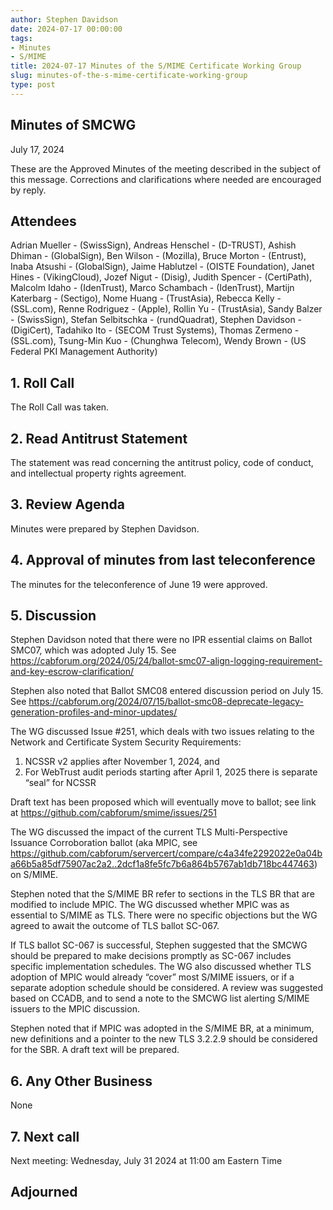 ```yaml
---
author: Stephen Davidson
date: 2024-07-17 00:00:00
tags:
- Minutes
- S/MIME
title: 2024-07-17 Minutes of the S/MIME Certificate Working Group
slug: minutes-of-the-s-mime-certificate-working-group
type: post
---
```


## Minutes of SMCWG

July 17, 2024

These are the Approved Minutes of the meeting described in the subject of this message. Corrections and clarifications where needed are encouraged by reply.

## Attendees

Adrian Mueller - (SwissSign), Andreas Henschel - (D-TRUST), Ashish Dhiman - (GlobalSign), Ben Wilson - (Mozilla), Bruce Morton - (Entrust), Inaba Atsushi - (GlobalSign), Jaime Hablutzel - (OISTE Foundation), Janet Hines - (VikingCloud), Jozef Nigut - (Disig), Judith Spencer - (CertiPath), Malcolm Idaho - (IdenTrust), Marco Schambach - (IdenTrust), Martijn Katerbarg - (Sectigo), Nome Huang - (TrustAsia), Rebecca Kelly - (SSL.com), Renne Rodriguez - (Apple), Rollin Yu - (TrustAsia), Sandy Balzer - (SwissSign), Stefan Selbitschka - (rundQuadrat), Stephen Davidson - (DigiCert), Tadahiko Ito - (SECOM Trust Systems), Thomas Zermeno - (SSL.com), Tsung-Min Kuo - (Chunghwa Telecom), Wendy Brown - (US Federal PKI Management Authority)

## 1. Roll Call

The Roll Call was taken.

## 2. Read Antitrust Statement

The statement was read concerning the antitrust policy, code of conduct, and intellectual property rights agreement.

## 3. Review Agenda

Minutes were prepared by Stephen Davidson.

## 4. Approval of minutes from last teleconference

The minutes for the teleconference of June 19 were approved.

## 5. Discussion

Stephen Davidson noted that there were no IPR essential claims on Ballot SMC07, which was adopted July 15. See https://cabforum.org/2024/05/24/ballot-smc07-align-logging-requirement-and-key-escrow-clarification/

Stephen also noted that Ballot SMC08 entered discussion period on July 15.  See https://cabforum.org/2024/07/15/ballot-smc08-deprecate-legacy-generation-profiles-and-minor-updates/ 

The WG discussed Issue #251, which deals with two issues relating to the Network and Certificate System Security Requirements:

1.	NCSSR v2 applies after November 1, 2024, and
2.	For WebTrust audit periods starting after April 1, 2025 there is separate “seal” for NCSSR

Draft text has been proposed which will eventually move to ballot; see link at https://github.com/cabforum/smime/issues/251 

The WG discussed the impact of the current TLS Multi-Perspective Issuance Corroboration ballot (aka MPIC, see https://github.com/cabforum/servercert/compare/c4a34fe2292022e0a04ba66b5a85df75907ac2a2..2dcf1a8fe5fc7b6a864b5767ab1db718bc447463) on S/MIME.  

Stephen noted that the S/MIME BR refer to sections in the TLS BR that are modified to include MPIC.  The WG discussed whether MPIC was as essential to S/MIME as TLS.  There were no specific objections but the WG agreed to await the outcome of TLS ballot SC-067.

If TLS ballot SC-067 is successful, Stephen suggested that the SMCWG should be prepared to make decisions promptly as SC-067 includes specific implementation schedules.  The WG also discussed whether TLS adoption of MPIC would already “cover” most S/MIME issuers, or if a separate adoption schedule should be considered. A review was suggested based on CCADB, and to send a note to the SMCWG list alerting S/MIME issuers to the MPIC discussion.

Stephen noted that if MPIC was adopted in the S/MIME BR, at a minimum, new definitions and a pointer to the new TLS 3.2.2.9 should be considered for the SBR.  A draft text will be prepared.

## 6. Any Other Business

None

## 7. Next call

Next meeting: Wednesday, July 31 2024 at 11:00 am Eastern Time

## Adjourned


